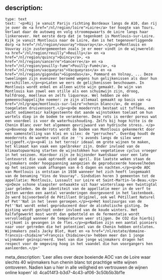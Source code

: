 description:
  -
    type: text
    text: '<p>Rij je vanuit Parijs richting Bordeaux langs de A10, dan rij je over de <a href="/nl/region/loire">Loire</a> ter hoogte van Tours. Verlaat daar de autoweg en volg stroomopwaarts de Loire langs haar linkeroever. Het eerste dorp dat je tegenkomt is Montlouis-sur-Loire. Kijk je vanuit Montlouis naar de Loire, dan is het tegenoverliggende dorp <a href="/nl/region/vouvray">Vouvray</a>.</p><p>Montlouis en Vouvray zijn zustergemeenten zoals je er meer vindt in de wijnwereld: <a href="/nl/region/reuilly">Reuilly</a> en <a href="/nl/region/quincy">Quincy</a>, <a href="/nl/region/sancerre">Sancerre</a> en <a href="/nl/region/pouilly-fume">Pouilly-Fumé</a>, <a href="/nl/region/vacqueyras">Vacqueyras</a> en <a href="/nl/region/gigondas">Gigondas</a>, Pommard en Volnay, ... Deze tweelingen zijn evenzeer beroemd wegens hun gelijkenissen als door hun verschillen.</p><p>Laten we eers de gelijkenissen beschouwen. In Montlouis wordt enkel en alleen witte wijn gemaakt. De wijn van Montlouis kan zowel een stille als een schuimwijn zijn, droog, halfdroog, moelleux en zelfs liquoreux. Wel hebben ze één gemeenschappelijke noemer: ze zijn allemaal gemaakt op basis van <a href="/nl/grape/montlouis-sur-loire">chenin blanc</a>, de enige toegelaten druivensoort.</p><p>De moederrots bestaat uit tuffeau, een zacht sedimentair kalkgesteente dat aande wijnstokken toelaat om hun wortels diep in de bodem te verankeren. Deze rots is eerder poreus wat een voordeel is voor de waterhuishouding. Zelfs bij hoge hitte is de Chenin Blanc over het algemeen gevrijwaard van hydrische stress. </p><p>Bovenop de moederrots wordt de bodem van Montlouis gekenmerkt door een samenstelling van klei en silex: de "perruches". Overdag houdt de moederrots de warmte vast die ze ''s avonds langs de silex weer vrijgeeft.</p><p>Al is het terroir ideaal om grote wijnen te maken, het klimaat kan vaak een spelbreker zijn. Onder invloed van de klimaatopwarming starten de wijnstokken hun vegetatieve cyclus vroeger in het seizoen. Hierdoor zijn ze bijzonder kwetsbaar voor een late lentevorst die vaak optreedt eind april. Die laatste weken staan de wijnmakers onder hoogspanning aangezien de geproduceerde hoeveelheden op het seizoen vaak afhangen van 4-5 dagen en nachten.</p><p>De AOC van Montlouis is ontstaan in 1938 wanneer het zich heeft losgemaakt van de benaming "Vins de Vouvray". Sindsdien horen 3 gemeenten tot de appellatie: Montlouis, Lussault sur Loire et Saint-Martin-le-Beau.</p><p>Deze schone slaapster ontwaakte uit haar winterslaap een twintigtal jaar geleden. Om de identiteit van de appellatie meer in de verf te zetten werden een aantal veranderingen doorgevoerd in het lastenboek. Zo werd bijvoorbeeld de Pétillant Originel, ook wel Pétillant Naturel of Pet''Nat in het leven geroepen.</p><p>Het koolzuurgas van de Pet''Nat wordt enkel geproduceerd door de alcoholische gisting. De gisting wordt gestopt onder invloed van de koude winters. Het halfafgewerkt most wordt dan gebotteld en de fermentatie wordt vervolledigd wanneer de temperaturen weer stijgen. De CO2 die hierbij vrijkomt is gevangen in de fles.</p><p>Nadien zijn een aantal pioniers naar voor getreden die het potentieel van de Chenin hebben ontsloten. Wijnmakers zoals Jacky Blot, Huet en <a href="/nl/estate/domaine-francois-chidaine">François Chidaine</a> hebben meer dan 1 jonge wijnmaker geïnspireerd. Veel van die jonge wijnmakers dragen het respect voor de omgeving hoog in het vaandel die hun voorgangers hen aanleerden.</p>'
meta_description: 'Leer alles over deze boeiende AOC van de Loire waar slechts 40 wijnmakers hun chenin blanc tot prachtige witte wijnen omtoveren. Nadien kan u hier in alle veiligheid en vertrouwen de wijnen online kopen'
id: 4ca014f3-b3d7-4c43-af06-3c50b5b3bf1e
